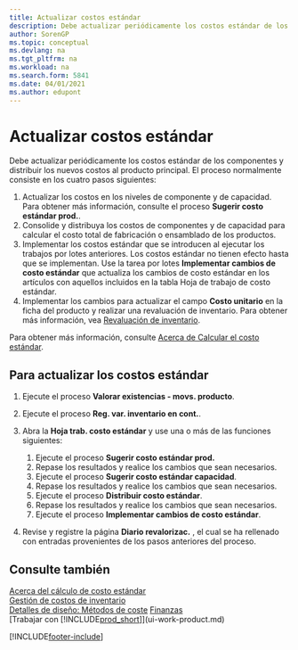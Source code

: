 ```yaml
---
title: Actualizar costos estándar
description: Debe actualizar periódicamente los costos estándar de los componentes y distribuir los nuevos costos al producto principal.
author: SorenGP
ms.topic: conceptual
ms.devlang: na
ms.tgt_pltfrm: na
ms.workload: na
ms.search.form: 5841
ms.date: 04/01/2021
ms.author: edupont
---
```

# <a name="update-standard-costs"></a><a name="update-standard-costs"></a>Actualizar costos estándar
Debe actualizar periódicamente los costos estándar de los componentes y distribuir los nuevos costos al producto principal. El proceso normalmente consiste en los cuatro pasos siguientes:  

1.  Actualizar los costos en los niveles de componente y de capacidad. Para obtener más información, consulte el proceso **Sugerir costo estándar prod.**.  
2.  Consolide y distribuya los costos de componentes y de capacidad para calcular el costo total de fabricación o ensamblado de los productos.  
3.  Implementar los costos estándar que se introducen al ejecutar los trabajos por lotes anteriores. Los costos estándar no tienen efecto hasta que se implementan. Use la tarea por lotes **Implementar cambios de costo estándar** que actualiza los cambios de costo estándar en los artículos con aquellos incluidos en la tabla Hoja de trabajo de costo estándar.  
4.  Implementar los cambios para actualizar el campo **Costo unitario** en la ficha del producto y realizar una revaluación de inventario. Para obtener más información, vea [Revaluación de inventario](inventory-how-revalue-inventory.md).  

Para obtener más información, consulte [Acerca de Calcular el costo estándar](finance-about-calculating-standard-cost.md).
  
## <a name="to-update-standard-costs"></a><a name="to-update-standard-costs"></a>Para actualizar los costos estándar

1.  Ejecute el proceso **Valorar existencias - movs. producto**.  
2.  Ejecute el proceso **Reg. var. inventario en cont.**.  
3.  Abra la **Hoja trab. costo estándar** y use una o más de las funciones siguientes:  

    1.  Ejecute el proceso **Sugerir costo estándar prod.**  
    2.  Repase los resultados y realice los cambios que sean necesarios.  
    3.  Ejecute el proceso **Sugerir costo estándar capacidad**.  
    4.  Repase los resultados y realice los cambios que sean necesarios.
    5. Ejecute el proceso **Distribuir costo estándar**.
    6.  Repase los resultados y realice los cambios que sean necesarios.
    7.  Ejecute el proceso **Implementar cambios de costo estándar**.  
4.  Revise y registre la página **Diario revalorizac.** , el cual se ha rellenado con entradas provenientes de los pasos anteriores del proceso.  

## <a name="see-also"></a><a name="see-also"></a>Consulte también

 [Acerca del cálculo de costo estándar](finance-about-calculating-standard-cost.md)   
 [Gestión de costos de inventario](finance-manage-inventory-costs.md)   
 [Detalles de diseño: Métodos de coste](design-details-costing-methods.md) [Finanzas](finance.md)  
 [Trabajar con [!INCLUDE[prod_short](includes/prod_short.md)]](ui-work-product.md)  


[!INCLUDE[footer-include](includes/footer-banner.md)]
